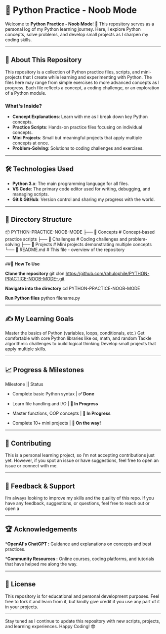 # 📘 **Python Practice - Noob Mode**

Welcome to **Python Practice - Noob Mode**! 🚀 This repository serves as a personal log of my Python learning journey. Here, I explore Python concepts, solve problems, and develop small projects as I sharpen my coding skills.

---

## 🧐 **About This Repository**
This repository is a collection of Python practice files, scripts, and mini-projects that I create while learning and experimenting with Python. The files here may range from simple exercises to more advanced concepts as I progress. Each file reflects a concept, a coding challenge, or an exploration of a Python module.

### **What's Inside?**
- **Concept Explanations**: Learn with me as I break down key Python concepts.
- **Practice Scripts**: Hands-on practice files focusing on individual concepts.
- **Mini Projects**: Small but meaningful projects that apply multiple concepts at once.
- **Problem-Solving**: Solutions to coding challenges and exercises.

---

## 🛠️ **Technologies Used**
- **Python 3.x**: The main programming language for all files.
- **VS Code**: The primary code editor used for writing, debugging, and managing scripts.
- **Git & GitHub**: Version control and sharing my progress with the world.

---

## 📂 **Directory Structure**
📦 PYTHON-PRACTICE-NOOB-MODE
├── 📁 Concepts        # Concept-based practice scripts
├── 📁 Challenges      # Coding challenges and problem-solving
├── 📁 Projects        # Mini projects demonstrating multiple concepts
└── 📜 README.md      # This file - overview of the repository

---

##🚀 **How To Use**

**Clone the repository**
git clon https://github.com/rahulophile/PYTHON-PRACTICE-NOOB-MODE-.git

**Navigate into the directory**
cd PYTHON-PRACTICE-NOOB-MODE

**Run Python files**
python filename.py

---

## ✍️ **My Learning Goals**
Master the basics of Python (variables, loops, conditionals, etc.) Get comfortable with core Python libraries like os, math, and random Tackle algorithmic challenges to build logical thinking Develop small projects that apply multiple skills.

---

## 📈 **Progress & Milestones**

Milestone || Status

* Complete basic Python syntax | **✅ Done**

* Learn file handling and I/O | **🔄 In Progress**

* Master functions, OOP concepts | **🔄 In Progress**

* Complete 10+ mini projects | **🚀 On the way!**

---

## **🤝 Contributing**
This is a personal learning project, so I’m not accepting contributions just yet. However, if you spot an issue or have suggestions, feel free to open an issue or connect with me.

---

## **📣 Feedback & Support**
I’m always looking to improve my skills and the quality of this repo. If you have any feedback, suggestions, or questions, feel free to reach out or open a

---

## **🏆 Acknowledgements**
***OpenAI's ChatGPT :** Guidance and explanations on concepts and best practices.

***Community Resources :** Online courses, coding platforms, and tutorials that have helped me along the way.

---

## **📝 License**
This repository is for educational and personal development purposes. Feel free to fork it and learn from it, but kindly give credit if you use any part of it in your projects.

---

Stay tuned as I continue to update this repository with new scripts, projects, and learning experiences. Happy Coding! 😎